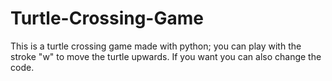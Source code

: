 # Turtle-Crossing-Game
This is a turtle crossing game made with python; you can play with the stroke "w" to move the turtle upwards. If you want you can also change the code.

